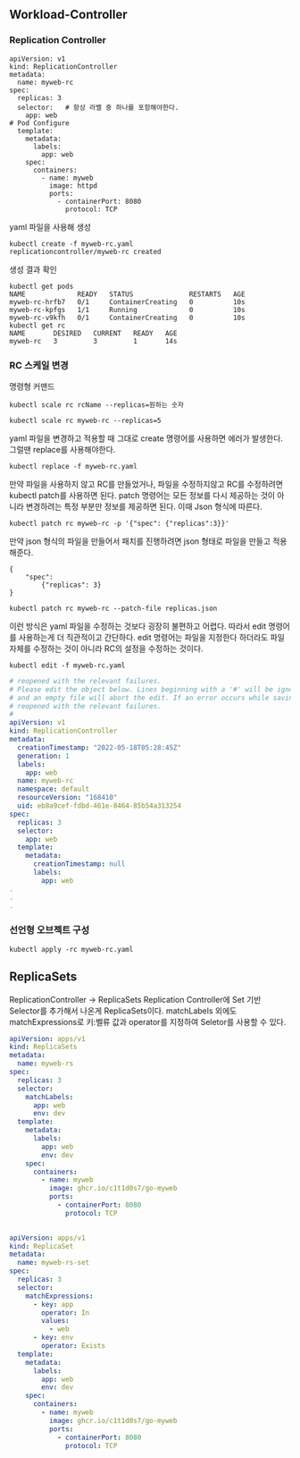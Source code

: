 ## Workload-Controller


### Replication Controller 
```
apiVersion: v1
kind: ReplicationController
metadata:
  name: myweb-rc
spec:
  replicas: 3
  selector:   # 항상 라벨 중 하나를 포함해야한다.
    app: web
# Pod Configure
  template:
    metadata:
      labels:
        app: web
    spec:
      containers:
        - name: myweb
          image: httpd
          ports:
            - containerPort: 8080
              protocol: TCP
```
yaml 파일을 사용해 생성
```
kubectl create -f myweb-rc.yaml
replicationcontroller/myweb-rc created
```
생성 결과 확인
```
kubectl get pods               
NAME             READY   STATUS              RESTARTS   AGE
myweb-rc-hrfb7   0/1     ContainerCreating   0          10s
myweb-rc-kpfgs   1/1     Running             0          10s
myweb-rc-v9kfh   0/1     ContainerCreating   0          10s
kubectl get rc  
NAME       DESIRED   CURRENT   READY   AGE
myweb-rc   3         3         1       14s
```
### RC 스케일 변경
명령형 커맨드
```
kubectl scale rc rcName --replicas=원하는 숫자

kubectl scale rc myweb-rc --replicas=5
```

yaml 파일을 변경하고 적용할 때 그대로 create 명령어를 사용하면 에러가 발생한다.
그럴땐 replace를 사용해야한다.
```
kubectl replace -f myweb-rc.yaml
```
만약 파일을 사용하지 않고 RC를 만들었거나, 파일을 수정하지않고 RC를 수정하려면 kubectl patch를 사용하면 된다.
patch  명령어는 모든 정보를 다시 제공하는 것이 아니라 변경하려는 특정 부분만 정보를 제공하면 된다. 이때 Json 형식에 따른다.
```
kubectl patch rc myweb-rc -p '{"spec": {"replicas":3}}'
```
만약 json 형식의 파일을 만들어서 패치를 진행하려면 json 형태로 파일을 만들고 적용해준다.
```
{
	"spec":
		{"replicas": 3}
}
```
```
kubectl patch rc myweb-rc --patch-file replicas.json
```
이런 방식은 yaml 파일을 수정하는 것보다 굉장히 불편하고 어렵다. 
따라서 edit 명령어를 사용하는게 더 직관적이고 간단하다.
edit 명령어는 파일을 지정한다 하더라도 파일 자체를 수정하는 것이 아니라 RC의 설정을 수정하는 것이다.
```
kubectl edit -f myweb-rc.yaml
```
```yaml
# reopened with the relevant failures.
# Please edit the object below. Lines beginning with a '#' will be ignored,
# and an empty file will abort the edit. If an error occurs while saving this file will be
# reopened with the relevant failures.
#
apiVersion: v1
kind: ReplicationController
metadata:
  creationTimestamp: "2022-05-18T05:28:45Z"
  generation: 1
  labels:
    app: web
  name: myweb-rc
  namespace: default
  resourceVersion: "168410"
  uid: eb8a9cef-fdbd-461e-8464-85b54a313254
spec:
  replicas: 3
  selector:
    app: web
  template:
    metadata:
      creationTimestamp: null
      labels:
        app: web
.
.
.
```

### 선언형 오브젝트 구성
```
kubectl apply -rc myweb-rc.yaml
```

## ReplicaSets

ReplicationController -> ReplicaSets
Replication Controller에 Set 기반 Selector를 추가해서 나온게 ReplicaSets이다.
matchLabels 외에도 matchExpressions로 키:벨류 값과 operator를 지정하여 Seletor를 사용할 수 있다.

```yaml
apiVersion: apps/v1
kind: ReplicaSets
metadata:
  name: myweb-rs
spec:
  replicas: 3
  selector:
    matchLabels:
      app: web
      env: dev
  template:
    metadata:
      labels:
        app: web
        env: dev
    spec:
      containers:
        - name: myweb
          image: ghcr.io/c1t1d0s7/go-myweb
          ports:
            - containerPort: 8080
              protocol: TCP
              
```

```yaml
apiVersion: apps/v1
kind: ReplicaSet
metadata:
  name: myweb-rs-set
spec:
  replicas: 3
  selector:
    matchExpressions:
      - key: app
        operator: In
        values: 
          - web
      - key: env
        operator: Exists
  template:
    metadata:
      labels:
        app: web
        env: dev
    spec:
      containers:
        - name: myweb
          image: ghcr.io/c1t1d0s7/go-myweb
          ports:
            - containerPort: 8080
              protocol: TCP
              
```